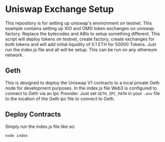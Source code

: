# Uniswap Exchange Setup

This repository is for setting up uniswap's environment on testnet.
This example contains setting up XIO and OMG token exchanges on uniswap factory.
Replace the bytecodes and ABIs to setup something different.
This script will deploy tokens on testnet, create factory, create exchanges for both tokens and will add initial liquidity of 0.1 ETH for 50000 Tokens.
Just run the index.js file and all will be setup. This can be run on any ethereum network.

## Geth

This is designed to deploy the Uniswap V1 contracts to a local private Geth node for development purposes. In the index.js file Web3 is configured to connect to Geth via an Ipc Provider. Just set `GETH_IPC_PATH` in your `.env` file to the location of the Geth ipc file to connect to Geth.

## Deploy Contracts

Simply run the index.js file like so:

```
node index
```